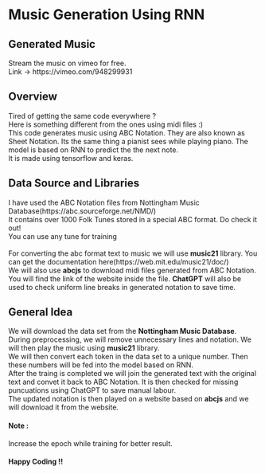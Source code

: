 # Music Generation Using RNN
<h2> Generated Music</h2>
<p>
  Stream the music on vimeo for free. <br>
  Link -> https://vimeo.com/948299931
</p>

<h2> Overview</h2>
<p>
  Tired of getting the same code everywhere ? <br>
  Here is something different from the ones using midi files :) <br>
  This code generates music using ABC Notation. They are also known as Sheet Notation. Its the same thing a 
pianist sees while playing piano. The model is based on RNN to predict the the next note. <br>
  It is made using tensorflow and keras.
</p>
<h2>Data Source and Libraries</h2>
<p>
  I have used the ABC Notation files from Nottingham Music Database(https://abc.sourceforge.net/NMD/) <br>
  It contains over 1000 Folk Tunes stored in a special ABC format. Do check it out!<br>
  You can use any tune for training<br><br>
  For converting the abc format text to music we will use <b>music21</b> library. You can get the documentation here(https://web.mit.edu/music21/doc/) <br>
  We will also use <b>abcjs</b> to download midi files generated from ABC Notation. You will find the link of the website inside the file.
  <b>ChatGPT</b> will also be used to check uniform line breaks in generated notation to save time.
</p>
<h2>General Idea</h2>
<p>
  We will download the data set from the <b>Nottingham Music Database</b>. <br>
  During preprocessing, we will remove unnecessary lines and notation. We will then play the music using <b>music21</b> library. <br>
  We will then convert each token in the data set to a unique number. Then these numbers will be fed into the model based on RNN. <br>
  After the traing is completed we will join the generated text with the original text and convet it back to ABC Notation.
  It is then checked for missing puncuations using ChatGPT to save manual labour.<br>
  The updated notation is then played on a website based on <b>abcjs</b> and we will download it from the website.
</p> 
<h4>Note :</h4><p>Increase the epoch while training for better result.</p>
<h4>Happy Coding !!</h4>
